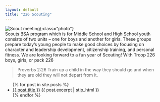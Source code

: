 ```yaml
---
layout: default
title: "226 Scouting"
---
```


![Scout meeting](https://cbc-scouts-226.s3.amazonaws.com/main_meeting.jpg){:class="photo"} <br>
Scouts BSA program which is for Middle School and High School youth consists of two units – one for boys and another for girls. These groups prepare today’s young people to make good choices by focusing on character and leadership development, citizenship training, and personal fitness. We are looking forward to a fun year of Scouting! With Troop 226 boys, girls, or pack 226

> Proverbs 2:26 Train up a child in the way they should go and when they are old they will not depart from it.




<ul>
  {% for post in site.posts %}
    <li>
      <a href="{{ post.url | prepend: site.baseurl }}">{{ post.title }}</a>
      {{ post.excerpt | stip_html }}
    </li>
  {% endfor %}
</ul>

